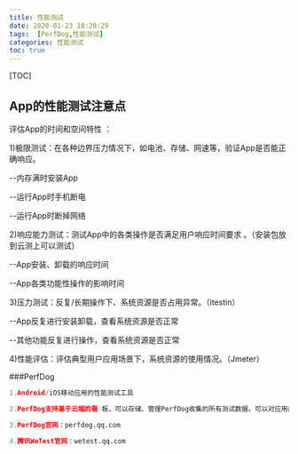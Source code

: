 ```yaml
---
title: 性能测试
date: 2020-01-23 18:20:29
tags:  [PerfDog,性能测试]
categories: 性能测试
toc: true
---
```


[TOC]

## App的性能测试注意点

评估App的时间和空间特性 ：

1)极限测试：在各种边界压力情况下，如电池、存储、网速等，验证App是否能正确响应。

--内存满时安装App

--运行App时手机断电

--运行App时断掉网络

2)响应能力测试：测试App中的各类操作是否满足用户响应时间要求 。（安装包放到云测上可以测试）

--App安装、卸载的响应时间

--App各类功能性操作的影响时间

3)压力测试：反复/长期操作下、系统资源是否占用异常。（itestin）

--App反复进行安装卸载，查看系统资源是否正常

--其他功能反复进行操作，查看系统资源是否正常

4)性能评估：评估典型用户应用场景下，系统资源的使用情况。（Jmeter）



###PerfDog

```PYTHON
1.Android/iOS移动应用的性能测试工具

2.PerfDog支持基于云端的看 板，可以存储、管理PerfDog收集的所有测试数据。可以对应用的APP，游戏，小程序，H5，web，进行CPU和内存实时监测，并且还支持手机温度、电量、网络、FPS等指标的测试和监控，真的算是功能完备的性能测试工具，满足了大部分性能测试的需求，极大的提升了性能测试的效率，PerfDog是由WeTest腾讯质量开放平台发行，能快速定位分析性能问题，提升APP应用及游戏性能和品质，手机无需ROOT/越狱，手机硬件、游戏及应用无需做任何更改，极简化即插即用。

3.PerfDog官网：perfdog.qq.com

4.腾讯WeTest官网：wetest.qq.com
```

